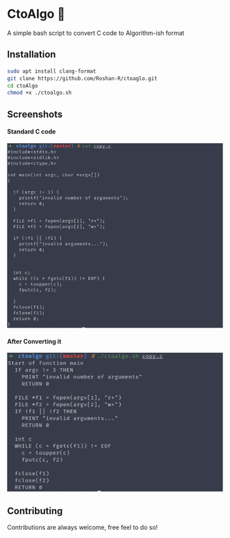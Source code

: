# CtoAlgo :notebook_with_decorative_cover:

A simple bash script to convert C code to Algorithm-ish format


## Installation

```bash
sudo apt install clang-format
git clone https://github.com/Roshan-R/ctoaglo.git
cd ctoAlgo
chmod +x ./ctoalgo.sh
```

## Screenshots

#### Standard C code
![Screenshot_1](imgs/Screenshot_1.png)

#### After Converting it
![Screenshot_2](imgs/Screenshot_2.png)

## Contributing

Contributions are always welcome, free feel to do so!
